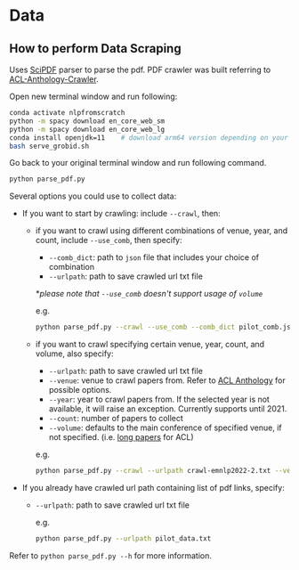 # Data

## How to perform Data Scraping

Uses [SciPDF](https://github.com/titipata/scipdf_parser) parser to parse the pdf. PDF crawler was built referring to [ACL-Anthology-Crawler](https://github.com/srhthu/ACL-Anthology-Crawler/tree/main). 

Open new terminal window and run following:
```bash
conda activate nlpfromscratch
python -m spacy download en_core_web_sm
python -m spacy download en_core_web_lg
conda install openjdk=11    # download arm64 version depending on your machine
bash serve_grobid.sh
```
Go back to your original terminal window and run following command. 
```bash
python parse_pdf.py
```
Several options you could use to collect data:
- If you want to start by crawling: include `--crawl`, then:
    - if you want to crawl using different combinations of venue, year, and count, include `--use_comb`, then specify:
        - `--comb_dict`: path to `json` file that includes your choice of combination
        - `--urlpath`: path to save crawled url txt file 
        
        *_please note that `--use_comb` doesn't support usage of `volume`_
        
        e.g. 
        ```bash
        python parse_pdf.py --crawl --use_comb --comb_dict pilot_comb.json --urlpath pilot_data.txt
        ```
    
    - if you want to crawl specifying certain venue, year, count, and volume, also specify:
        - `--urlpath`: path to save crawled url txt file
        - `--venue`: venue to crawl papers from. Refer to [ACL Anthology](https://aclanthology.org/) for possible options.
        - `--year`: year to crawl papers from. If the selected year is not available, it will raise an exception. Currently supports until 2021.
        - `--count`: number of papers to collect
        - `--volume`: defaults to the main conference of specified venue, if not specified. (i.e. [long papers](https://aclanthology.org/volumes/2023.acl-long/) for ACL)

        e.g. 
        ```bash
        python parse_pdf.py --crawl --urlpath crawl-emnlp2022-2.txt --venue emnlp --year 2022 --count 2
        ```
- If you already have crawled url path containing list of pdf links, specify:
    - `--urlpath`: path to save crawled url txt file
        
        e.g. 
        ```bash
        python parse_pdf.py --urlpath pilot_data.txt
        ```

Refer to `python parse_pdf.py --h` for more information.